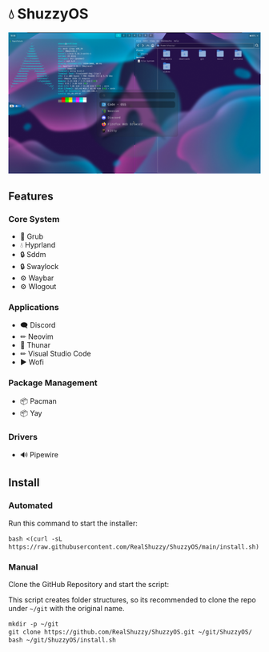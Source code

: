 # 💧 ShuzzyOS
!["Preview of ShuzzyOS"](assets/preview.png)

## Features
### Core System
- 🔧 Grub
- 💧 Hyprland
- 🔒 Sddm
- 🔒 Swaylock
- ⚙ Waybar
- ⚙ Wlogout
### Applications
- 🗨 Discord
- ✏ Neovim
- 📁 Thunar
- ✏ Visual Studio Code
- ▶ Wofi
### Package Management
- 📦 Pacman
- 📦 Yay
### Drivers
- 🔊 Pipewire

## Install
### Automated
Run this command to start the installer:
```
bash <(curl -sL https://raw.githubusercontent.com/RealShuzzy/ShuzzyOS/main/install.sh)
```
### Manual
Clone the GitHub Repository and start the script:

This script creates folder structures, so its recommended to clone the repo under `~/git` with the original name. 
```
mkdir -p ~/git
git clone https://github.com/RealShuzzy/ShuzzyOS.git ~/git/ShuzzyOS/
bash ~/git/ShuzzyOS/install.sh
```
